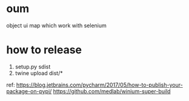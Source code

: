 # oum
object ui map which work with selenium

# how to release
1. setup.py sdist
2. twine upload dist/*

ref: 
https://blog.jetbrains.com/pycharm/2017/05/how-to-publish-your-package-on-pypi/
https://github.com/medlab/winium-super-build

